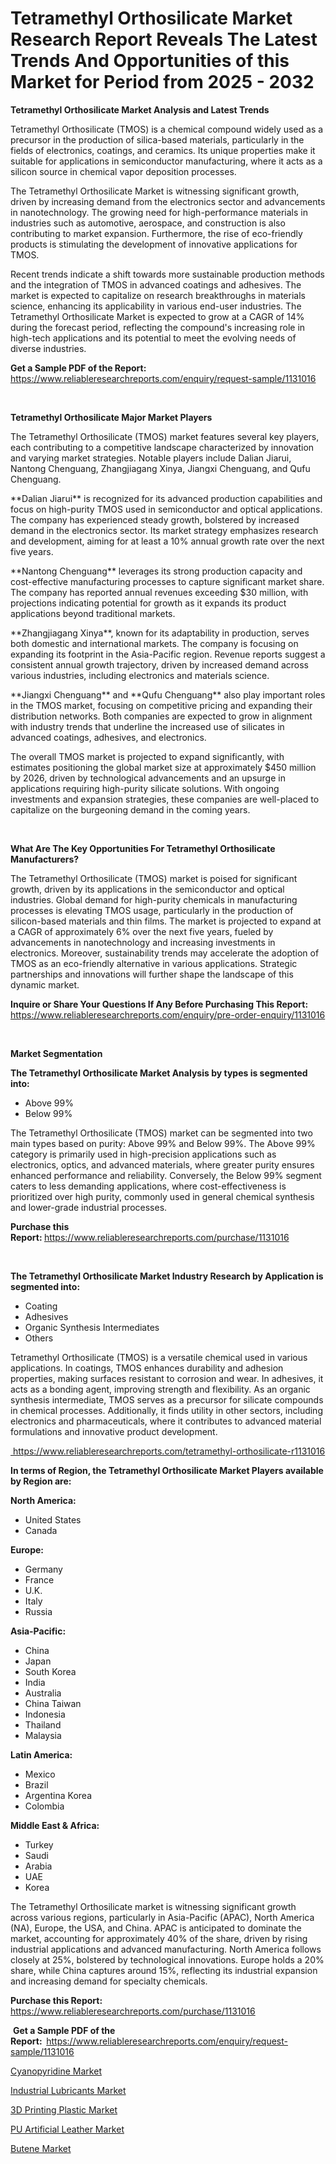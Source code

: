 <p><h1>Tetramethyl Orthosilicate Market Research Report Reveals The Latest Trends And Opportunities of this Market for Period from 2025 - 2032</h1></p><p><strong>Tetramethyl Orthosilicate Market Analysis and Latest Trends</strong></p>
<p><p>Tetramethyl Orthosilicate (TMOS) is a chemical compound widely used as a precursor in the production of silica-based materials, particularly in the fields of electronics, coatings, and ceramics. Its unique properties make it suitable for applications in semiconductor manufacturing, where it acts as a silicon source in chemical vapor deposition processes. </p><p>The Tetramethyl Orthosilicate Market is witnessing significant growth, driven by increasing demand from the electronics sector and advancements in nanotechnology. The growing need for high-performance materials in industries such as automotive, aerospace, and construction is also contributing to market expansion. Furthermore, the rise of eco-friendly products is stimulating the development of innovative applications for TMOS.</p><p>Recent trends indicate a shift towards more sustainable production methods and the integration of TMOS in advanced coatings and adhesives. The market is expected to capitalize on research breakthroughs in materials science, enhancing its applicability in various end-user industries. The Tetramethyl Orthosilicate Market is expected to grow at a CAGR of 14% during the forecast period, reflecting the compound's increasing role in high-tech applications and its potential to meet the evolving needs of diverse industries.</p></p>
<p><strong>Get a Sample PDF of the Report:&nbsp;</strong> <a href="https://www.reliableresearchreports.com/enquiry/request-sample/1131016?utm_campaign=7&utm_medium=2&utm_source=Github&utm_content=ia&utm_term=31032025&utm_id=tetramethyl-orthosilicate">https://www.reliableresearchreports.com/enquiry/request-sample/1131016</a></p>
<p>&nbsp;</p>
<p><strong>Tetramethyl Orthosilicate Major Market Players</strong></p>
<p><p>The Tetramethyl Orthosilicate (TMOS) market features several key players, each contributing to a competitive landscape characterized by innovation and varying market strategies. Notable players include Dalian Jiarui, Nantong Chenguang, Zhangjiagang Xinya, Jiangxi Chenguang, and Qufu Chenguang.</p><p>**Dalian Jiarui** is recognized for its advanced production capabilities and focus on high-purity TMOS used in semiconductor and optical applications. The company has experienced steady growth, bolstered by increased demand in the electronics sector. Its market strategy emphasizes research and development, aiming for at least a 10% annual growth rate over the next five years.</p><p>**Nantong Chenguang** leverages its strong production capacity and cost-effective manufacturing processes to capture significant market share. The company has reported annual revenues exceeding $30 million, with projections indicating potential for growth as it expands its product applications beyond traditional markets.</p><p>**Zhangjiagang Xinya**, known for its adaptability in production, serves both domestic and international markets. The company is focusing on expanding its footprint in the Asia-Pacific region. Revenue reports suggest a consistent annual growth trajectory, driven by increased demand across various industries, including electronics and materials science.</p><p>**Jiangxi Chenguang** and **Qufu Chenguang** also play important roles in the TMOS market, focusing on competitive pricing and expanding their distribution networks. Both companies are expected to grow in alignment with industry trends that underline the increased use of silicates in advanced coatings, adhesives, and electronics.</p><p>The overall TMOS market is projected to expand significantly, with estimates positioning the global market size at approximately $450 million by 2026, driven by technological advancements and an upsurge in applications requiring high-purity silicate solutions. With ongoing investments and expansion strategies, these companies are well-placed to capitalize on the burgeoning demand in the coming years.</p></p>
<p>&nbsp;</p>
<p><strong>What Are The Key Opportunities For Tetramethyl Orthosilicate Manufacturers?</strong></p>
<p><p>The Tetramethyl Orthosilicate (TMOS) market is poised for significant growth, driven by its applications in the semiconductor and optical industries. Global demand for high-purity chemicals in manufacturing processes is elevating TMOS usage, particularly in the production of silicon-based materials and thin films. The market is projected to expand at a CAGR of approximately 6% over the next five years, fueled by advancements in nanotechnology and increasing investments in electronics. Moreover, sustainability trends may accelerate the adoption of TMOS as an eco-friendly alternative in various applications. Strategic partnerships and innovations will further shape the landscape of this dynamic market.</p></p>
<p><strong>Inquire or Share Your Questions If Any Before Purchasing This Report:</strong> <a href="https://www.reliableresearchreports.com/enquiry/pre-order-enquiry/1131016?utm_campaign=7&utm_medium=2&utm_source=Github&utm_content=ia&utm_term=31032025&utm_id=tetramethyl-orthosilicate">https://www.reliableresearchreports.com/enquiry/pre-order-enquiry/1131016</a></p>
<p>&nbsp;</p>
<p><strong>Market Segmentation</strong></p>
<p><strong>The Tetramethyl Orthosilicate Market Analysis by types is segmented into:</strong></p>
<p><ul><li>Above 99%</li><li>Below 99%</li></ul></p>
<p><p>The Tetramethyl Orthosilicate (TMOS) market can be segmented into two main types based on purity: Above 99% and Below 99%. The Above 99% category is primarily used in high-precision applications such as electronics, optics, and advanced materials, where greater purity ensures enhanced performance and reliability. Conversely, the Below 99% segment caters to less demanding applications, where cost-effectiveness is prioritized over high purity, commonly used in general chemical synthesis and lower-grade industrial processes.</p></p>
<p><strong>Purchase this Report:&nbsp;</strong><a href="https://www.reliableresearchreports.com/purchase/1131016?utm_campaign=7&utm_medium=2&utm_source=Github&utm_content=ia&utm_term=31032025&utm_id=tetramethyl-orthosilicate">https://www.reliableresearchreports.com/purchase/1131016</a></p>
<p>&nbsp;</p>
<p><strong>The Tetramethyl Orthosilicate Market Industry Research by Application is segmented into:</strong></p>
<p><ul><li>Coating</li><li>Adhesives</li><li>Organic Synthesis Intermediates</li><li>Others</li></ul></p>
<p><p>Tetramethyl Orthosilicate (TMOS) is a versatile chemical used in various applications. In coatings, TMOS enhances durability and adhesion properties, making surfaces resistant to corrosion and wear. In adhesives, it acts as a bonding agent, improving strength and flexibility. As an organic synthesis intermediate, TMOS serves as a precursor for silicate compounds in chemical processes. Additionally, it finds utility in other sectors, including electronics and pharmaceuticals, where it contributes to advanced material formulations and innovative product development.</p></p>
<p><a href="https://www.reliableresearchreports.com/tetramethyl-orthosilicate-r1131016?utm_campaign=7&utm_medium=2&utm_source=Github&utm_content=ia&utm_term=31032025&utm_id=tetramethyl-orthosilicate">&nbsp;https://www.reliableresearchreports.com/tetramethyl-orthosilicate-r1131016</a></p>
<p><strong>In terms of Region, the Tetramethyl Orthosilicate Market Players available by Region are:</strong></p>
<p>
    <p> <strong> North America: </strong>
        <ul>
            <li>United States</li>
            <li>Canada</li>
        </ul>
        </p> 
    <p> <strong> Europe: </strong>
        <ul>
            <li>Germany</li>
            <li>France</li>
            <li>U.K.</li>
            <li>Italy</li>
            <li>Russia</li>
        </ul>
        </p> 
    <p> <strong> Asia-Pacific: </strong>
        <ul>
            <li>China</li>
            <li>Japan</li>
            <li>South Korea</li>
            <li>India</li>
            <li>Australia</li>
            <li>China Taiwan</li>
            <li>Indonesia</li>
            <li>Thailand</li>
            <li>Malaysia</li>
        </ul>
        </p> 
    <p> <strong> Latin America: </strong>
        <ul>
            <li>Mexico</li>
            <li>Brazil</li>
            <li>Argentina Korea</li>
            <li>Colombia</li>
        </ul>
        </p> 
    <p> <strong> Middle East & Africa: </strong>
        <ul>
            <li>Turkey</li>
            <li>Saudi</li>
            <li>Arabia</li>
            <li>UAE</li>
            <li>Korea</li>
        </ul>
    </p>
    </p>
<p><p>The Tetramethyl Orthosilicate market is witnessing significant growth across various regions, particularly in Asia-Pacific (APAC), North America (NA), Europe, the USA, and China. APAC is anticipated to dominate the market, accounting for approximately 40% of the share, driven by rising industrial applications and advanced manufacturing. North America follows closely at 25%, bolstered by technological innovations. Europe holds a 20% share, while China captures around 15%, reflecting its industrial expansion and increasing demand for specialty chemicals.</p></p>
<p><strong>Purchase this Report: </strong><a href="https://www.reliableresearchreports.com/purchase/1131016?utm_campaign=7&utm_medium=2&utm_source=Github&utm_content=ia&utm_term=31032025&utm_id=tetramethyl-orthosilicate">https://www.reliableresearchreports.com/purchase/1131016</a></p>
<p>&nbsp;<strong>Get a Sample PDF of the Report:&nbsp;&nbsp;</strong><a href="https://www.reliableresearchreports.com/enquiry/request-sample/1131016?utm_campaign=7&utm_medium=2&utm_source=Github&utm_content=ia&utm_term=31032025&utm_id=tetramethyl-orthosilicate">https://www.reliableresearchreports.com/enquiry/request-sample/1131016</a></p>
<p><strong></strong></p>
<p><p><a href="https://github.com/supashcriana/Market-Research-Report-List-1/blob/main/cyanopyridine-market.md?utm_campaign=7&utm_medium=2&utm_source=Github&utm_content=ia&utm_term=31032025&utm_id=tetramethyl-orthosilicate">Cyanopyridine Market</a></p><p><a href="https://github.com/ozolsgasko02/Market-Research-Report-List-1/blob/main/industrial-lubricants-market.md?utm_campaign=7&utm_medium=2&utm_source=Github&utm_content=ia&utm_term=31032025&utm_id=tetramethyl-orthosilicate">Industrial Lubricants Market</a></p><p><a href="https://github.com/gasiorgary79/Market-Research-Report-List-1/blob/main/3d-printing-plastic-market.md?utm_campaign=7&utm_medium=2&utm_source=Github&utm_content=ia&utm_term=31032025&utm_id=tetramethyl-orthosilicate">3D Printing Plastic Market</a></p><p><a href="https://github.com/vigatoimrene04/Market-Research-Report-List-1/blob/main/pu-artificial-leather-market.md?utm_campaign=7&utm_medium=2&utm_source=Github&utm_content=ia&utm_term=31032025&utm_id=tetramethyl-orthosilicate">PU Artificial Leather Market</a></p><p><a href="https://github.com/joubehobock75/Market-Research-Report-List-1/blob/main/butene-market.md?utm_campaign=7&utm_medium=2&utm_source=Github&utm_content=ia&utm_term=31032025&utm_id=tetramethyl-orthosilicate">Butene Market</a></p></p>